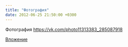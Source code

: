 ```yaml
---
title: "Фотография"
date: 2012-06-25 21:50:00 +0300
---
```


Фотография
https://vk.com/photo11313383_285087918

[Вложение](https://vk.com/photo11313383_285087918)
